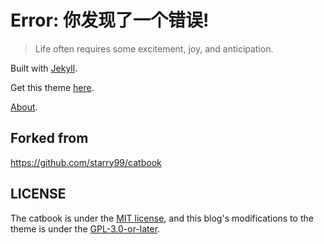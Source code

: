 # Error: 你发现了一个错误!
> Life often requires some excitement, joy, and anticipation.

Built with [Jekyll](http://jekyllrb.com).

Get this theme [here](https://github.com/starry99/catbook).

[About](https://zhui.dev/about).

## Forked from

https://github.com/starry99/catbook

## LICENSE

The catbook is under the [MIT license](https://github.com/RiverOnVenus/blog/blob/master/MIT), and this blog's modifications to the theme is under the [GPL-3.0-or-later](https://www.gnu.org/licenses/gpl-3.0.html).
